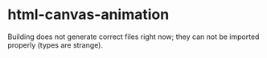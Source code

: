 # html-canvas-animation

Building does not generate correct files right now; they can not be imported properly (types are strange).
